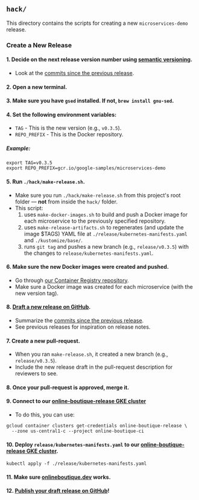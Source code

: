 ## `hack/`

This directory contains the scripts for creating a new `microservices-demo` release.

### Create a New Release

#### 1. Decide on the next release version number using [semantic versioning](https://semver.org/).
- Look at the [commits since the previous release](https://github.com/GoogleCloudPlatform/microservices-demo/commits/main).

#### 2. Open a new terminal.

#### 3. Make sure you have `gsed` installed. If not, `brew install gnu-sed`.

#### 4. Set the following environment variables:

- `TAG` - This is the new version (e.g., `v0.3.5`).
- `REPO_PREFIX` - This is the Docker repository.
##### Example:
```
export TAG=v0.3.5
export REPO_PREFIX=gcr.io/google-samples/microservices-demo
```

#### 5. Run `./hack/make-release.sh`.

- Make sure you run `./hack/make-release.sh` from this project's root folder — **not** from inside the `hack/` folder.
- This script:
  1. uses `make-docker-images.sh` to build and push a Docker image for each microservice to the previously specified repository.
  1. uses `make-release-artifacts.sh` to regenerates (and update the image $TAGS) YAML file at `./release/kubernetes-manifests.yaml` and `./kustomize/base/`.
  1. runs `git tag` and pushes a new branch (e.g., `release/v0.3.5`) with the changes to `release/kubernetes-manifests.yaml`.

#### 6. Make sure the new Docker images were created and pushed.

- Go through [our Container Registry repository](https://pantheon.corp.google.com/gcr/images/google-samples/global/microservices-demo?project=google-samples).
- Make sure a Docker image was created for each microservice (with the new version tag).


#### 8. [Draft a new release on GitHub](https://github.com/GoogleCloudPlatform/microservices-demo/releases).

- Summarize the [commits since the previous release](https://github.com/GoogleCloudPlatform/microservices-demo/commits/main).
- See previous releases for inspiration on release notes.

#### 7. Create a new pull-request.

- When you ran `make-release.sh`, it created a new branch (e.g., `release/v0.3.5`).
- Include the new release draft in the pull-request description for reviewers to see.

#### 8. Once your pull-request is approved, merge it.

#### 9. Connect to our [online-boutique-release GKE cluster](https://pantheon.corp.google.com/kubernetes/clusters/details/us-central1-c/online-boutique-release/details?project=online-boutique-ci)

- To do this, you can use:
```
gcloud container clusters get-credentials online-boutique-release \
  --zone us-central1-c --project online-boutique-ci
```

#### 10. Deploy `release/kubernetes-manifests.yaml` to our [online-boutique-release GKE cluster](https://pantheon.corp.google.com/kubernetes/clusters/details/us-central1-c/online-boutique-release/details?project=online-boutique-ci).


```
kubectl apply -f ./release/kubernetes-manifests.yaml
```

#### 11. Make sure [onlineboutique.dev](https://onlineboutique.dev) works.

#### 12. [Publish your draft release on GitHub](https://github.com/GoogleCloudPlatform/microservices-demo/releases)!
